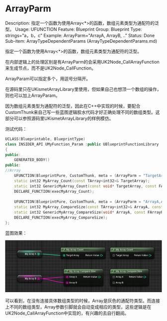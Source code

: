 # ArrayParm

Description: 指定一个函数为使用Array<*>的函数，数组元素类型为通配符的泛型。
Usage: UFUNCTION
Feature: Blueprint
Group: Blueprint
Type: strings="a，b，c"
Example: ArrayParm="ArrayA, ArrayB, ..”
Status: Done
Sub-item: ArrayTypeDependentParams (ArrayTypeDependentParams.md)

指定一个函数为使用Array<*>的函数，数组元素类型为通配符的泛型。

在内部逻辑上的处理区别是有ArrayParm的会采用UK2Node_CallArrayFunction来生成节点，而不是UK2Node_CallFunction。

ArrayParam可以指定多个，用逗号分隔开。

在源码里只在UKismetArrayLibrary里使用，但如果自己也想顶一个数组的操作，则也可以加上ArrayParam。

因为数组元素类型为通配符的泛型，因此在C++中实现的时候，要配合CustomThunk来自己写一些蓝图逻辑胶水代码才好正确处理不同的数组类型。这部分可以参照源码里UKismetArrayLibrary的样例模仿。

测试代码：

```cpp
UCLASS(Blueprintable, BlueprintType)
class INSIDER_API UMyFunction_Param :public UBlueprintFunctionLibrary
{
public:
	GENERATED_BODY()
public:
//Array
	UFUNCTION(BlueprintPure, CustomThunk, meta = (ArrayParm = "TargetArray"))
	static int32 MyArray_Count(const TArray<int32>& TargetArray);
	static int32 GenericMyArray_Count(const void* TargetArray, const FArrayProperty* ArrayProp);
	DECLARE_FUNCTION(execMyArray_Count);

	UFUNCTION(BlueprintPure, CustomThunk, meta = (ArrayParm = "ArrayA,ArrayB", ArrayTypeDependentParams = "ArrayB"))
	static int32 MyArray_CompareSize(const TArray<int32>& ArrayA, const TArray<int32>& ArrayB);
	static int32 GenericMyArray_CompareSize(void* ArrayA, const FArrayProperty* ArrayAProp, void* ArrayB, const FArrayProperty* ArrayBProp);
	DECLARE_FUNCTION(execMyArray_CompareSize);
};
```

蓝图效果：

![Untitled](ArrayParm/Untitled.png)

可以看到，在没有连接具体数组类型的时候，Array是灰色的通配符类型。而连接上不同的数组类型，Array参数引脚就会自动变成相应的类型，这些逻辑是在UK2Node_CallArrayFunction中实现的，有兴趣的去自行翻阅。